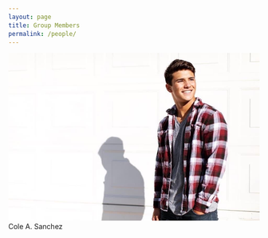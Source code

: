 ```yaml
---
layout: page
title: Group Members
permalink: /people/
---
```


![logo](https://raw.githubusercontent.com/coleasanchez/coleasanchez.github.io/master/images/IMG_1335.jpg) 
Cole A. Sanchez
